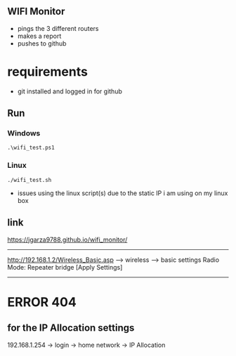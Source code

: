 WIFI Monitor
---
* pings the 3 different routers
* makes a report
* pushes to github

# requirements
* git installed and logged in for github

## Run 
### Windows
`.\wifi_test.ps1`

### Linux
`./wifi_test.sh`
* issues using the linux script(s) due to the static IP i am using on my linux box


## link
https://jgarza9788.github.io/wifi_monitor/

---

http://192.168.1.2/Wireless_Basic.asp
--> wireless 
--> basic settings
Radio Mode: Repeater bridge
[Apply Settings] 

---

# ERROR 404

## for the IP Allocation settings
192.168.1.254 -> login -> home network -> IP Allocation